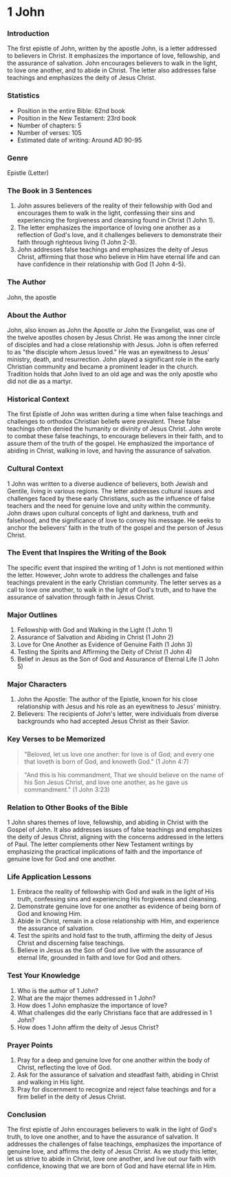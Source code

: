 # 1 John

### Introduction

The first epistle of John, written by the apostle John, is a letter addressed to believers in Christ. It emphasizes the importance of love, fellowship, and the assurance of salvation. John encourages believers to walk in the light, to love one another, and to abide in Christ. The letter also addresses false teachings and emphasizes the deity of Jesus Christ.

### Statistics

* Position in the entire Bible: 62nd book
* Position in the New Testament: 23rd book
* Number of chapters: 5
* Number of verses: 105
* Estimated date of writing: Around AD 90-95

### Genre

Epistle (Letter)

### The Book in 3 Sentences

1. John assures believers of the reality of their fellowship with God and encourages them to walk in the light, confessing their sins and experiencing the forgiveness and cleansing found in Christ (1 John 1).
2. The letter emphasizes the importance of loving one another as a reflection of God's love, and it challenges believers to demonstrate their faith through righteous living (1 John 2-3).
3. John addresses false teachings and emphasizes the deity of Jesus Christ, affirming that those who believe in Him have eternal life and can have confidence in their relationship with God (1 John 4-5).

### The Author

John, the apostle

### About the Author

John, also known as John the Apostle or John the Evangelist, was one of the twelve apostles chosen by Jesus Christ. He was among the inner circle of disciples and had a close relationship with Jesus. John is often referred to as "the disciple whom Jesus loved." He was an eyewitness to Jesus' ministry, death, and resurrection. John played a significant role in the early Christian community and became a prominent leader in the church. Tradition holds that John lived to an old age and was the only apostle who did not die as a martyr.

### Historical Context

The first Epistle of John was written during a time when false teachings and challenges to orthodox Christian beliefs were prevalent. These false teachings often denied the humanity or divinity of Jesus Christ. John wrote to combat these false teachings, to encourage believers in their faith, and to assure them of the truth of the gospel. He emphasized the importance of abiding in Christ, walking in love, and having the assurance of salvation.

### Cultural Context

1 John was written to a diverse audience of believers, both Jewish and Gentile, living in various regions. The letter addresses cultural issues and challenges faced by these early Christians, such as the influence of false teachers and the need for genuine love and unity within the community. John draws upon cultural concepts of light and darkness, truth and falsehood, and the significance of love to convey his message. He seeks to anchor the believers' faith in the truth of the gospel and the person of Jesus Christ.

### The Event that Inspires the Writing of the Book

The specific event that inspired the writing of 1 John is not mentioned within the letter. However, John wrote to address the challenges and false teachings prevalent in the early Christian community. The letter serves as a call to love one another, to walk in the light of God's truth, and to have the assurance of salvation through faith in Jesus Christ.

### Major Outlines

1. Fellowship with God and Walking in the Light (1 John 1)
2. Assurance of Salvation and Abiding in Christ (1 John 2)
3. Love for One Another as Evidence of Genuine Faith (1 John 3)
4. Testing the Spirits and Affirming the Deity of Christ (1 John 4)
5. Belief in Jesus as the Son of God and Assurance of Eternal Life (1 John 5)

### Major Characters

1. John the Apostle: The author of the Epistle, known for his close relationship with Jesus and his role as an eyewitness to Jesus' ministry.
2. Believers: The recipients of John's letter, were individuals from diverse backgrounds who had accepted Jesus Christ as their Savior.

### Key Verses to be Memorized

> "Beloved, let us love one another: for love is of God; and every one that loveth is born of God, and knoweth God." (1 John 4:7)

> "And this is his commandment, That we should believe on the name of his Son Jesus Christ, and love one another, as he gave us commandment." (1 John 3:23)

### Relation to Other Books of the Bible

1 John shares themes of love, fellowship, and abiding in Christ with the Gospel of John. It also addresses issues of false teachings and emphasizes the deity of Jesus Christ, aligning with the concerns addressed in the letters of Paul. The letter complements other New Testament writings by emphasizing the practical implications of faith and the importance of genuine love for God and one another.

### Life Application Lessons

1. Embrace the reality of fellowship with God and walk in the light of His truth, confessing sins and experiencing His forgiveness and cleansing.
2. Demonstrate genuine love for one another as evidence of being born of God and knowing Him.
3. Abide in Christ, remain in a close relationship with Him, and experience the assurance of salvation.
4. Test the spirits and hold fast to the truth, affirming the deity of Jesus Christ and discerning false teachings.
5. Believe in Jesus as the Son of God and live with the assurance of eternal life, grounded in faith and love for God and others.

### Test Your Knowledge

1. Who is the author of 1 John?
2. What are the major themes addressed in 1 John?
3. How does 1 John emphasize the importance of love?
4. What challenges did the early Christians face that are addressed in 1 John?
5. How does 1 John affirm the deity of Jesus Christ?

### Prayer Points

1. Pray for a deep and genuine love for one another within the body of Christ, reflecting the love of God.
2. Ask for the assurance of salvation and steadfast faith, abiding in Christ and walking in His light.
3. Pray for discernment to recognize and reject false teachings and for a firm belief in the deity of Jesus Christ.

### Conclusion

The first epistle of John encourages believers to walk in the light of God's truth, to love one another, and to have the assurance of salvation. It addresses the challenges of false teachings, emphasizes the importance of genuine love, and affirms the deity of Jesus Christ. As we study this letter, let us strive to abide in Christ, love one another, and live out our faith with confidence, knowing that we are born of God and have eternal life in Him.
